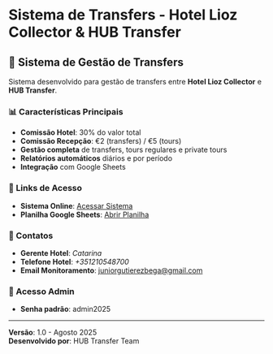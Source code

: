 # Sistema de Transfers - Hotel Lioz Collector & HUB Transfer

## 🏨 Sistema de Gestão de Transfers

Sistema desenvolvido para gestão de transfers entre **Hotel Lioz Collector** e **HUB Transfer**.

### 📊 Características Principais

- **Comissão Hotel**: 30% do valor total
- **Comissão Recepção**: €2 (transfers) / €5 (tours)
- **Gestão completa** de transfers, tours regulares e private tours
- **Relatórios automáticos** diários e por período
- **Integração** com Google Sheets

### 🔗 Links de Acesso

- **Sistema Online**: [Acessar Sistema](https://hubtransfer.github.io/hub-transfer/lioz-collector/)
- **Planilha Google Sheets**: [Abrir Planilha](https://docs.google.com/spreadsheets/d/1jXhF6tAPhuieIoIm6F3zsaEkq7NV_tafarkxcot4IE8/edit?gid=1928038727)

### 👥 Contatos

- **Gerente Hotel**: *Catarina*
- **Telefone Hotel**: *+351210548700*
- **Email Monitoramento**: juniorgutierezbega@gmail.com

### 🔐 Acesso Admin

- **Senha padrão**: admin2025

---

**Versão**: 1.0 - Agosto 2025  
**Desenvolvido por**: HUB Transfer Team
